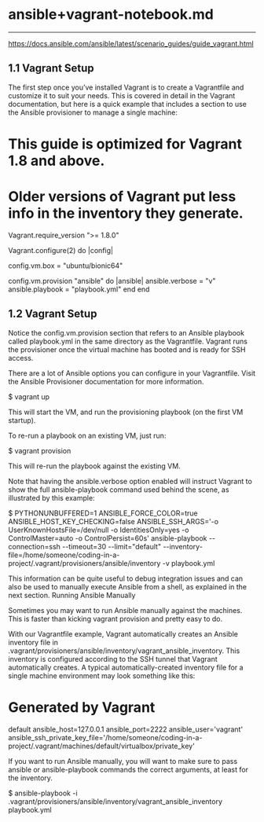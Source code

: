 # ansible+vagrant-notebook.md

-----

https://docs.ansible.com/ansible/latest/scenario_guides/guide_vagrant.html


## 1.1 Vagrant Setup

The first step once you’ve installed Vagrant is to create a Vagrantfile and customize it to suit your needs. This is covered in detail in the Vagrant documentation, but here is a quick example that includes a section to use the Ansible provisioner to manage a single machine:

# This guide is optimized for Vagrant 1.8 and above.
# Older versions of Vagrant put less info in the inventory they generate.
Vagrant.require_version ">= 1.8.0"

Vagrant.configure(2) do |config|

  config.vm.box = "ubuntu/bionic64"

  config.vm.provision "ansible" do |ansible|
    ansible.verbose = "v"
    ansible.playbook = "playbook.yml"
  end
end

## 1.2 Vagrant Setup


Notice the config.vm.provision section that refers to an Ansible playbook called playbook.yml in the same directory as the Vagrantfile. Vagrant runs the provisioner once the virtual machine has booted and is ready for SSH access.

There are a lot of Ansible options you can configure in your Vagrantfile. Visit the Ansible Provisioner documentation for more information.

$ vagrant up

This will start the VM, and run the provisioning playbook (on the first VM startup).

To re-run a playbook on an existing VM, just run:

$ vagrant provision

This will re-run the playbook against the existing VM.

Note that having the ansible.verbose option enabled will instruct Vagrant to show the full ansible-playbook command used behind the scene, as illustrated by this example:

$ PYTHONUNBUFFERED=1 ANSIBLE_FORCE_COLOR=true ANSIBLE_HOST_KEY_CHECKING=false ANSIBLE_SSH_ARGS='-o UserKnownHostsFile=/dev/null -o IdentitiesOnly=yes -o ControlMaster=auto -o ControlPersist=60s' ansible-playbook --connection=ssh --timeout=30 --limit="default" --inventory-file=/home/someone/coding-in-a-project/.vagrant/provisioners/ansible/inventory -v playbook.yml

This information can be quite useful to debug integration issues and can also be used to manually execute Ansible from a shell, as explained in the next section.
Running Ansible Manually

Sometimes you may want to run Ansible manually against the machines. This is faster than kicking vagrant provision and pretty easy to do.

With our Vagrantfile example, Vagrant automatically creates an Ansible inventory file in .vagrant/provisioners/ansible/inventory/vagrant_ansible_inventory. This inventory is configured according to the SSH tunnel that Vagrant automatically creates. A typical automatically-created inventory file for a single machine environment may look something like this:

# Generated by Vagrant

default ansible_host=127.0.0.1 ansible_port=2222 ansible_user='vagrant' ansible_ssh_private_key_file='/home/someone/coding-in-a-project/.vagrant/machines/default/virtualbox/private_key'

If you want to run Ansible manually, you will want to make sure to pass ansible or ansible-playbook commands the correct arguments, at least for the inventory.

$ ansible-playbook -i .vagrant/provisioners/ansible/inventory/vagrant_ansible_inventory playbook.yml

